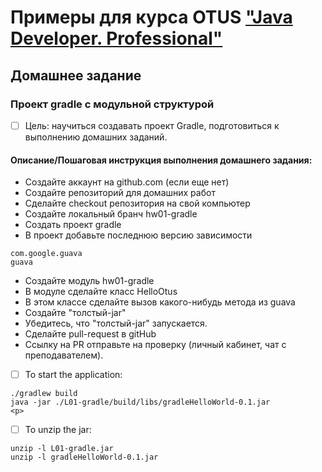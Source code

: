 # Примеры для курса OTUS ["Java Developer. Professional"](https://otus.ru/lessons/java-professional/?utm_source=github&utm_medium=free&utm_campaign=otus)

## Домашнее задание

### Проект gradle с модульной структурой
-[ ] Цель: научиться создавать проект Gradle, подготовиться к выполнению домашних заданий.

#### Описание/Пошаговая инструкция выполнения домашнего задания:

* Создайте аккаунт на github.com (если еще нет)
* Создайте репозиторий для домашних работ 
* Сделайте checkout репозитория на свой компьютер
* Создайте локальный бранч hw01-gradle
* Создать проект gradle
* В проект добавьте последнюю версию зависимости
```
com.google.guava
guava
```
* Создайте модуль hw01-gradle
* В модуле сделайте класс HelloOtus
* В этом классе сделайте вызов какого-нибудь метода из guava
* Создайте "толстый-jar"
* Убедитесь, что "толстый-jar" запускается.
* Сделайте pull-request в gitHub
* Ссылку на PR отправьте на проверку (личный кабинет, чат с преподавателем).


-[ ] To start the application:
```
./gradlew build
java -jar ./L01-gradle/build/libs/gradleHelloWorld-0.1.jar
<p>
```
-[ ] To unzip the jar:
```
unzip -l L01-gradle.jar
unzip -l gradleHelloWorld-0.1.jar
```